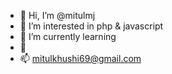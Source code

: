 - 👋 Hi, I’m @mitulmj
- 👀 I’m interested in php & javascript
- 🌱 I’m currently learning 
- 💞️ 
- 📫 mitulkhushi69@gmail.com

<!---
mitulmj/mitulmj is a ✨ special ✨ repository because its `README.md` (this file) appears on your GitHub profile.
You can click the Preview link to take a look at your changes.
--->
